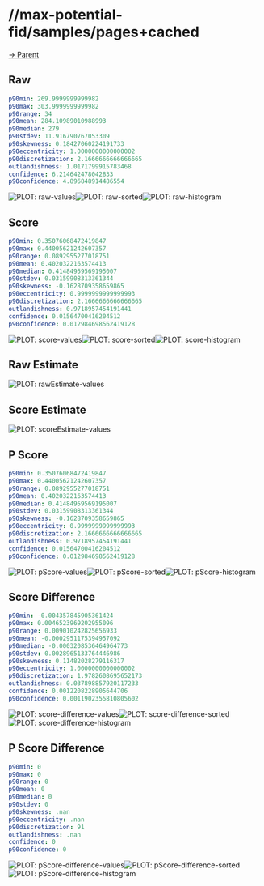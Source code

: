 
# //max-potential-fid/samples/pages+cached

[→ Parent](../..)


## Raw


```yaml
p90min: 269.9999999999982
p90max: 303.9999999999982
p90range: 34
p90mean: 284.10989010988993
p90median: 279
p90stdev: 11.916790767053309
p90skewness: 0.18427060224191733
p90eccentricity: 1.0000000000000002
p90discretization: 2.1666666666666665
outlandishness: 1.0171799915783468
confidence: 6.214642478042833
p90confidence: 4.896848914486554

```

![PLOT: raw-values](./raw/values.svg)![PLOT: raw-sorted](./raw/sorted.svg)![PLOT: raw-histogram](./raw/histogram.svg)
## Score


```yaml
p90min: 0.35076068472419847
p90max: 0.44005621242607357
p90range: 0.0892955277018751
p90mean: 0.4020322163574413
p90median: 0.41484959569195007
p90stdev: 0.03159908313361344
p90skewness: -0.1628709358659865
p90eccentricity: 0.9999999999999993
p90discretization: 2.1666666666666665
outlandishness: 0.9718957454191441
confidence: 0.01564700416204512
p90confidence: 0.012984698562419128

```

![PLOT: score-values](./score/values.svg)![PLOT: score-sorted](./score/sorted.svg)![PLOT: score-histogram](./score/histogram.svg)
## Raw Estimate

![PLOT: rawEstimate-values](./rawEstimate/values.svg)
## Score Estimate

![PLOT: scoreEstimate-values](./scoreEstimate/values.svg)
## P Score


```yaml
p90min: 0.35076068472419847
p90max: 0.44005621242607357
p90range: 0.0892955277018751
p90mean: 0.4020322163574413
p90median: 0.41484959569195007
p90stdev: 0.03159908313361344
p90skewness: -0.1628709358659865
p90eccentricity: 0.9999999999999993
p90discretization: 2.1666666666666665
outlandishness: 0.9718957454191441
confidence: 0.01564700416204512
p90confidence: 0.012984698562419128

```

![PLOT: pScore-values](./pScore/values.svg)![PLOT: pScore-sorted](./pScore/sorted.svg)![PLOT: pScore-histogram](./pScore/histogram.svg)
## Score Difference


```yaml
p90min: -0.004357845905361424
p90max: 0.0046523969202955096
p90range: 0.009010242825656933
p90mean: -0.0002951175394957092
p90median: -0.0003208536464964773
p90stdev: 0.0028965133764446986
p90skewness: 0.11482028279116317
p90eccentricity: 1.0000000000000002
p90discretization: 1.9782608695652173
outlandishness: 0.037898857920117233
confidence: 0.0012208228905644706
p90confidence: 0.0011902355810805602

```

![PLOT: score-difference-values](./score-difference/values.svg)![PLOT: score-difference-sorted](./score-difference/sorted.svg)![PLOT: score-difference-histogram](./score-difference/histogram.svg)
## P Score Difference


```yaml
p90min: 0
p90max: 0
p90range: 0
p90mean: 0
p90median: 0
p90stdev: 0
p90skewness: .nan
p90eccentricity: .nan
p90discretization: 91
outlandishness: .nan
confidence: 0
p90confidence: 0

```

![PLOT: pScore-difference-values](./pScore-difference/values.svg)![PLOT: pScore-difference-sorted](./pScore-difference/sorted.svg)![PLOT: pScore-difference-histogram](./pScore-difference/histogram.svg)